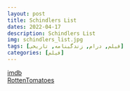 ```yaml
---
layout: post
title: Schindlers List
dates: 2022-04-17
description: Schindlers List
img: schindlers_list.jpg
tags: [فیلم, درام, زندگینامه, تاریخی]
categories: [فیلم]
---
```


[imdb](https://www.imdb.com/title/tt0108052/)  
[RottenTomatoes](https://www.rottentomatoes.com/m/schindlers_list)
